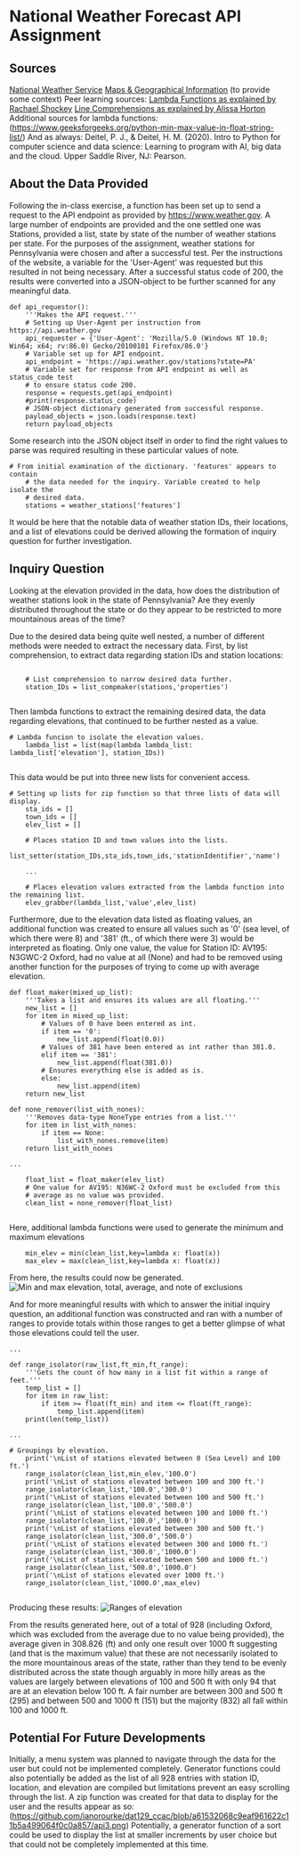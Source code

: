 # National Weather Forecast API Assignment

## Sources

[National Weather Service](https://www.weather.gov/)
[Maps & Geographical Information](https://www.statelibrary.pa.gov/GeneralPublic/Learn/Genealogy-and-Local-History/Pages/Maps--Geographical-Information.aspx)
(to provide some context)
Peer learning sources:
[Lambda Functions as explained by Rachael Shockey](https://github.com/rachaelshockey/peer_teaching_lambda)
[Line Comprehensions as explained by Alissa Horton](https://github.com/ahort0bCCAC/dat129_ccac/blob/main/peerTeaching_Comprehensions.py)
Additional sources for lambda functions:(https://www.geeksforgeeks.org/python-min-max-value-in-float-string-list/)
And as always:
Deitel, P. J., & Deitel, H. M. (2020). Intro to Python for computer science and data science: Learning to program with AI, 
big data and the cloud. Upper Saddle River, NJ: Pearson.

## About the Data Provided

Following the in-class exercise, a function has been set up to send a request to the API endpoint as provided by https://www.weather.gov.
A large number of endpoints are provided and the one settled one was Stations, provided a list, state by state of the number of weather
stations per state. For the purposes of the assignment, weather stations for Pennsylvania were chosen and after a successful test.
Per the instructions of the website, a variable for the 'User-Agent' was requested but this resulted in not being necessary. After a successful
status code of 200, the results were converted into a JSON-object to be further scanned for any meaningful data.

```
def api_requestor():
    '''Makes the API request.'''
    # Setting up User-Agent per instruction from https://api.weather.gov
    api_requester = {'User-Agent': 'Mozilla/5.0 (Windows NT 10.0; Win64; x64; rv:86.0) Gecko/20100101 Firefox/86.0'}
    # Variable set up for API endpoint.
    api_endpoint = 'https://api.weather.gov/stations?state=PA'
    # Variable set for response from API endpoint as well as status_code test
    # to ensure status code 200.
    response = requests.get(api_endpoint)
    #print(response.status_code)
    # JSON-object dictionary generated from successful response.
    payload_objects = json.loads(response.text)
    return payload_objects
```
Some research into the JSON object itself in order to find the right values to parse was required resulting in these particular values
of note.

```
# From initial examination of the dictionary. 'features' appears to contain
    # the data needed for the inquiry. Variable created to help isolate the
    # desired data.
    stations = weather_stations['features']

```

It would be here that the notable data of weather station IDs, their locations, and a list of elevations could be derived allowing the
formation of inquiry question for further investigation.


## Inquiry Question

Looking at the elevation provided in the data, how does the distribution of weather stations look in the state of Pennsylvania? 
Are they evenly distributed throughout the state or do they appear to be restricted to more mountainous areas of the time?

Due to the desired data being quite well nested, a number of different methods were needed to extract the necessary data.
First, by list comprehension, to extract data regarding station IDs and station locations:
```

    # List comprehension to narrow desired data further.
    station_IDs = list_compmaker(stations,'properties')
    
```
Then lambda functions to extract the remaining desired data, the data regarding elevations, that continued to be further nested as
a value.
```
# Lambda funcion to isolate the elevation values.
    lambda_list = list(map(lambda lambda_list: lambda_list['elevation'], station_IDs))
    
```

This data would be put into three new lists for convenient access.
```
# Setting up lists for zip function so that three lists of data will display.
    sta_ids = []
    town_ids = []
    elev_list = []
    
    # Places station ID and town values into the lists.
    list_setter(station_IDs,sta_ids,town_ids,'stationIdentifier','name')
        
    ...
    
    # Places elevation values extracted from the lambda function into the remaining list.
    elev_grabber(lambda_list,'value',elev_list)

```

Furthermore, due to the elevation data listed as floating values, an additional function was created to ensure all values
such as '0' (sea level, of which there were 8) and '381' (ft., of which there were 3) would be interpreted as floating. Only one value, 
the value for Station ID: AV195: N3GWC-2 Oxford, had no value at all (None) and had to be removed using another function for the 
purposes of trying to come up with average elevation.

```
def float_maker(mixed_up_list):
    '''Takes a list and ensures its values are all floating.'''
    new_list = []
    for item in mixed_up_list:
        # Values of 0 have been entered as int.
        if item == '0':
            new_list.append(float(0.0))
        # Values of 381 have been entered as int rather than 381.0.
        elif item == '381':
            new_list.append(float(381.0))
        # Ensures everything else is added as is.
        else:
            new_list.append(item)
    return new_list

def none_remover(list_with_nones):
    '''Removes data-type NoneType entries from a list.'''
    for item in list_with_nones:
        if item == None:
            list_with_nones.remove(item)
    return list_with_nones

...

    float_list = float_maker(elev_list)
    # One value for AV195: N36WC-2 Oxford must be excluded from this
    # average as no value was provided.
    clean_list = none_remover(float_list)
    
```
Here, additional lambda functions were used to generate the minimum and maximum elevations
```
    min_elev = min(clean_list,key=lambda x: float(x))
    max_elev = max(clean_list,key=lambda x: float(x))

```

From here, the results could now be generated.
![Min and max elevation, total, average, and note of exclusions](https://github.com/ianorourke/dat129_ccac/blob/a61532068c9eaf961622c11b5a499064f0c0a857/api1.png)

And for more meaningful results with which to answer the initial inquiry question, an additional
function was constructed and ran with a number of ranges to provide totals within those ranges to
get a better glimpse of what those elevations could tell the user.

```
...

def range_isolator(raw_list,ft_min,ft_range):
    '''Gets the count of how many in a list fit within a range of feet.'''
    temp_list = []
    for item in raw_list:
        if item >= float(ft_min) and item <= float(ft_range):
            temp_list.append(item)
    print(len(temp_list))
    
...

# Groupings by elevation.
    print('\nList of stations elevated between 0 (Sea Level) and 100 ft.')
    range_isolator(clean_list,min_elev,'100.0')
    print('\nList of stations elevated between 100 and 300 ft.')
    range_isolator(clean_list,'100.0','300.0')
    print('\nList of stations elevated between 100 and 500 ft.')
    range_isolator(clean_list,'100.0','500.0')
    print('\nList of stations elevated between 100 and 1000 ft.')
    range_isolator(clean_list,'100.0','1000.0')
    print('\nList of stations elevated between 300 and 500 ft.')
    range_isolator(clean_list,'300.0','500.0')
    print('\nList of stations elevated between 300 and 1000 ft.')
    range_isolator(clean_list,'300.0','1000.0')
    print('\nList of stations elevated between 500 and 1000 ft.')
    range_isolator(clean_list,'500.0','1000.0')
    print('\nList of stations elevated over 1000 ft.')
    range_isolator(clean_list,'1000.0',max_elev)
    
```
Producing these results:
![Ranges of elevation](https://github.com/ianorourke/dat129_ccac/blob/a61532068c9eaf961622c11b5a499064f0c0a857/api2.png)

From the results generated here, out of a total of 928 (including Oxford, which was excluded from the average due to no value
being provided), the average given in 308.826 (ft) and only one result over 1000 ft suggesting (and that is the maximum value) 
that these are not necessarily isolated to the more mountainous areas of the state, rather than they tend to be evenly distributed 
across the state though arguably in more hilly areas as the values are largely between elevations of 100 and 500 ft with only
94 that are at an elevation below 100 ft. A fair number are between 300 and 500 ft (295) and between 500 and 1000 ft (151) but the
majority (832) all fall within 100 and 1000 ft.

## Potential For Future Developments

Initially, a menu system was planned to navigate through the data for the user but could not be implemented completely. Generator
functions could also potentially be added as the list of all 928 entries with station ID, location, and elevation are compiled
but limitations prevent an easy scrolling through the list. A zip function was created for that data to display for the user
and the results appear as so:
(https://github.com/ianorourke/dat129_ccac/blob/a61532068c9eaf961622c11b5a499064f0c0a857/api3.png)
Potentially, a generator function of a sort could be used to display the list at smaller increments by user choice but that could not
be completely implemented at this time.

